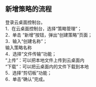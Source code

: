## 新增策略的流程
登录云桌面控制台。<br>
1．在云桌面控制台，选择“策略管理”；<br>
2．单击 “新增”按钮，弹出“创建策略”页面；<br>
3．输入“创建名称”；<br>
输入策略名称<br>
4．选择“文件传输”功能；<br>
“上传”：可以把本地文件上传到云桌面内<br>
“下载”：可以把云桌面内的文件下载到本地<br>
5．选择“剪切板”功能；<br>
6．单击“确认”完成。<br>

